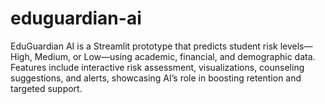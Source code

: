 # eduguardian-ai
EduGuardian AI is a Streamlit prototype that predicts student risk levels—High, Medium, or Low—using academic, financial, and demographic data. Features include interactive risk assessment, visualizations, counseling suggestions, and alerts, showcasing AI’s role in boosting retention and targeted support.
